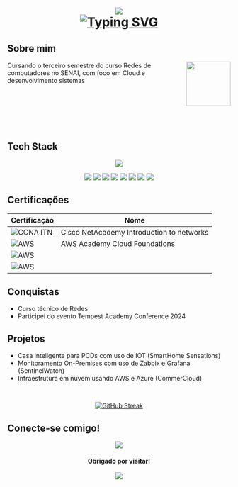 <h1 align="center">
<img src=https://capsule-render.vercel.app/api?type=waving&height=300&color=487eef&text=João%20Paulo>

<br>

<a href="https://git.io/typing-svg">
<img src="https://readme-typing-svg.herokuapp.com?font=inter&duration=3000&pause=1500&color=487EEF&center=true&vCenter=true&random=true&width=435&lines=Network+monitoring+%7C+Cloud" alt="Typing SVG" /></a>

<br>

## Sobre mim

<img align="right" height="100" src="https://projectpokemon.org/images/normal-sprite/giratina.gif">

Cursando o terceiro semestre do curso Redes de computadores no SENAI, com foco em Cloud e desenvolvimento sistemas


<br><br><br><br><br>


## Tech Stack

<p align="center">
<img src="https://skillicons.dev/icons?i=aws,azure,debian,linux,windows,discord,gmail,instagram,linkedin,notion,ubuntu,vscode,cpp">
</p>
<p align="center">
  <img src="https://img.shields.io/badge/ChatGPT-74aa9c?logo=openai&logoColor=white">
   <img src="https://img.shields.io/badge/Opera%20GX-EE2950?logo=operagx&logoColor=fff">
   <img src="https://img.shields.io/badge/Google%20Chrome-4285F4?logo=GoogleChrome&logoColor=white">
   <img src="https://img.shields.io/badge/Google%20Drive-4285F4?logo=googledrive&logoColor=fff">
   <img src="https://img.shields.io/badge/MariaDB-003545?logo=mariadb&logoColor=white">
   <img src="https://img.shields.io/badge/GameMaker-000?logo=gamemaker&logoColor=fff">
   <img src="https://img.shields.io/badge/Epic%20Games-%23313131.svg?logo=epicgames&logoColor=white">
   <img src="https://img.shields.io/badge/Steam-%23000000.svg?logo=steam&logoColor=white">
   

## Certificações

| Certificação | Nome |
| --- | --- |
|![CCNA ITN](https://img.shields.io/badge/CISCO%20Introduction%20To%20Newtorks-T?style=flat&logo=cisco&logoColor=white&labelColor=black&color=black) | Cisco NetAcademy Introduction to networks |
|![AWS](https://img.shields.io/badge/AWS%20Academy%20Cloud%20Foundations-T?style=flat&logo=amazon&logoColor=white&labelColor=black&color=black) | AWS Academy Cloud Foundations |
|![AWS]() | |
|![AWS]() | |


## Conquistas

- Curso técnico de Redes
- Participei do evento Tempest Academy Conference 2024

## Projetos

- Casa inteligente para PCDs com uso de IOT (SmartHome Sensations)
- Monitoramento On-Premises com uso de Zabbix e Grafana (SentinelWatch)
- Infraestrutura em núvem usando AWS e Azure (CommerCloud)

<br>
<p align="center">
  <a href="https://git.io/streak-stats">
    <img src="https://github-readme-streak-stats.herokuapp.com?user=JoaoT-dev&theme=nordfox&hide_border=true&date_format=j%20M%5B%20Y%5D&mode=weekly" alt="GitHub Streak" />
  </a>
<p/>


## Conecte-se comigo!

<p align="center">
  <a href="www.linkedin.com/in/joaotombi"><img src="https://custom-icon-badges.demolab.com/badge/LinkedIn-0A66C2?logo=linkedin-white&logoColor=fff"></a>
</p>



<h4 align="center">
  Obrigado por visitar!
  <br><br>
  <div>
    <img src="https://komarev.com/ghpvc/?username=JoaoT-dev">
  </div>
</h4>
